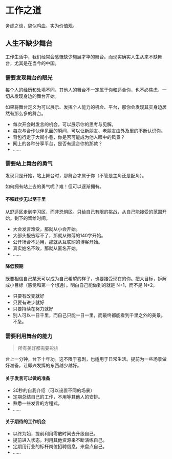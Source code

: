 # 工作之道

务虚之谈，貌似鸡血，实为价值观。

## 人生不缺少舞台

工作生活中，我们经常会感慨缺少施展才华的舞台。而现实确实人生从来不缺舞台，尤其是在当今的中国。

### 需要发现舞台的眼光

每个人的经历和处境不同，其他人的舞台不一定属于你和适合你，也不必焦虑，一切从发现身边的舞台开始。

如果将舞台定义为可以展示、发挥个人能力的机会、平台，那你会发现其实身边居然有那么多的舞台。

* 每次开会时发言的机会，可以展示你的思考与见解。
* 每次与合作伙伴见面的瞬间，可以让新朋友、老朋友由外及里的不断认识你。
* 背包行走于大街小巷，你是否可能成为他人眼中的风景？
* 网上的各种分享平台，是否有适合你的那款？
* ……

### 需要站上舞台的勇气

发现只是开始，站上舞台时，那舞台才属于你（不管是主角还是配角）。

如何拥有站上去的勇气呢？难！但可以逐渐拥有。

#### 不积跬步无以至千里

从舒适区走到学习区，而非恐惧区。只给自己有限的挑战，从自己能接受的范围开始。剩下的留给时间。

* 大会发言难受，那就从小会开始。
* 大部头报告写不了，那就从微薄的140字开始。
* 公开场合不适用，那就从互联网的博客开始。
* 真实姓名不敢，那就从匿名开始。
* ……

#### 降低预期

既要相信自己某天可以成为自己希望的样子，也要接受现在的你。把大目标，拆解成小目标（感觉和第一个想通）。明白自己能做到的就是 N+1，而不是 N*2。

* 只要有改变就好
* 只要有进步就好
* 只要持续在努力就好
* 别人可以一日千里，而自己只能一日一里，而最终都能看到千里之外的美景。不急。

### 需要利用舞台的能力

> 所有美好都需要彩排

台上一分钟，台下十年功。这不限于喜剧，也适用于日常生活。提前为一些场景做好准备，让即兴发挥的东西越少越好。

#### 关于发言可以做的准备

* 30秒的自我介绍（可以设置不同的场景）
* 定期总结自己的工作，不用等其他人的安排。
* 熟悉一些发言的方程式，
* ……

#### 关于期待的工作机会

* 以终为始，提前利用零散时间去升级自己。
* 提前进入状态，利用其他资源来不断演练自己。
* 定期用行业的标杆岗位招聘信息，来盘点自己。
* ……
